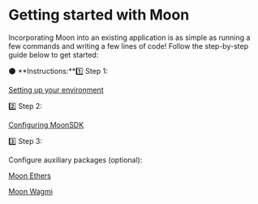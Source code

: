 # Getting started with Moon

Incorporating Moon into an existing application is as simple as running a few commands and writing a few lines of code! Follow the step-by-step guide below to get started:

🌑 \*\*Instructions:\*\*1️⃣ Step 1:

[Setting up your environment](setting-up-your-environment-32b57ad944024d15820170ee8ae42214.md)

2️⃣ Step 2:

[Configuring MoonSDK](configuring-moonsdk-e55c9e70464c4515ae898ff3cc1a9a1d.md)

3️⃣ Step 3:

Configure auxiliary packages (optional):

[Moon Ethers](moon-ethers-f381fbf881c647e1aab3d43fb4ad0600/)

[Moon Wagmi](moon-wagmi-3d44fd4699594c2397129482dc52589f.md)

